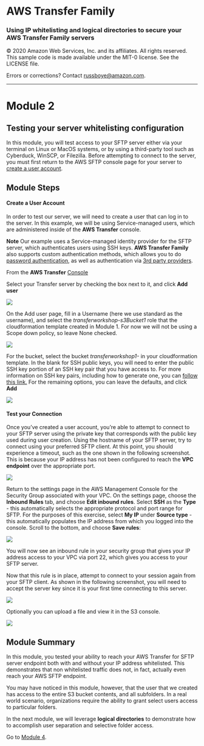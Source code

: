 # **AWS Transfer Family**

### Using IP whitelisting and logical directories to secure your AWS Transfer Family servers

© 2020 Amazon Web Services, Inc. and its affiliates. All rights reserved.
This sample code is made available under the MIT-0 license. See the LICENSE file.

Errors or corrections? Contact [russboye@amazon.com](mailto:russboye@amazon.com).

---

# Module 2
## Testing your server whitelisting configuration

In this module, you will test access to your SFTP server either via your terminal on Linux or MacOS systems, or by using a third-party tool such as Cyberduck, WinSCP, or Filezilla. Before attempting to connect to the server, you must first return to the AWS SFTP console page for your server to [create a user account](https://docs.aws.amazon.com/transfer/latest/userguide/getting-started-add-user.html).

## Module Steps

#### Create a User Account

In order to test our server, we will need to create a user that can log in to the server. In this example, we will be using Service-managed users, which are administered inside of the **AWS Transfer** console. 

**Note** Our example uses a Service-managed identity provider for the SFTP server, which authenticates users using SSH keys. **AWS Transfer Family** also supports custom authentication methods, which allows you to do [password authentication](https://aws.amazon.com/blogs/storage/enable-password-authentication-for-aws-transfer-for-sftp-using-aws-secrets-manager/), as well as authentication via [3rd party providers](https://aws.amazon.com/blogs/storage/using-okta-as-an-identity-provider-with-aws-transfer-for-sftp/).

From the **AWS Transfer** [Console](https://console.aws.amazon.com/transfer/)

Select your Transfer server by checking the box next to it, and click **Add user**

![](../images/transfer11.png)

On the Add user page, fill in a Username (here we use standard as the username), and select the *transferworkshop-s3Bucket1* role that the cloudformation template created in Module 1. For now we will not be using a Scope down policy, so leave None checked. 

![](../images/transfer12.png)

For the bucket, select the bucket *transferworkshop1-* in your cloudformation template. In the blank for SSH public keys, you will need to enter the public SSH key portion of an SSH key pair that you have access to. For more information on SSH key pairs, including how to generate one, you can [follow this link.](https://docs.aws.amazon.com/transfer/latest/userguide/key-management.html#sshkeygen) For the remaining options, you can leave the defaults, and click **Add**

![](../images/transfer13.png)

#### Test your Connection

Once you’ve created a user account, you’re able to attempt to connect to your SFTP server using the private key that corresponds with the public key used during user creation. Using the hostname of your SFTP server, try to connect using your preferred SFTP client. At this point, you should experience a timeout, such as the one shown in the following screenshot. This is because your IP address has not been configured to reach the **VPC endpoint** over the appropriate port.

![](../images/transfer8.png)

Return to the settings page in the AWS Management Console for the Security Group associated with your VPC. On the settings page, choose the **Inbound Rules** tab, and choose **Edit inbound rules**. Select **SSH** as the **Type** - this automatically selects the appropriate protocol and port range for SFTP.  For the purposes of this exercise, select **My IP** under **Source type** - this automatically populates the IP address from which you logged into the console. Scroll to the bottom, and choose **Save rules**:

![](../images/transfer9.png)

You will now see an inbound rule in your security group that gives your IP address access to your VPC via port 22, which gives you access to your SFTP server.

Now that this rule is in place, attempt to connect to your session again from your SFTP client. As shown in the following screenshot, you will need to accept the server key since it is your first time connecting to this server.

![](../images/transfer14.png)

 Optionally you can upload a file and view it in the S3 console.

![](../images/transfer10.png)

## Module Summary

In this module, you tested your ability to reach your AWS Transfer for SFTP server endpoint both with and without your IP address whitelisted. This demonstrates that non whitelisted traffic does not, in fact, actually even reach your AWS SFTP endpoint.

You may have noticed in this module, however, that the user that we created has access to the entire S3 bucket contents, and all subfolders. In a real world scenario, organizations require the ability to grant select users access to particular folders. 

In the next module, we will leverage **logical directories** to demonstrate how to accomplish user separation and selective folder access. 

Go to [Module 4](/module4/README.md).
